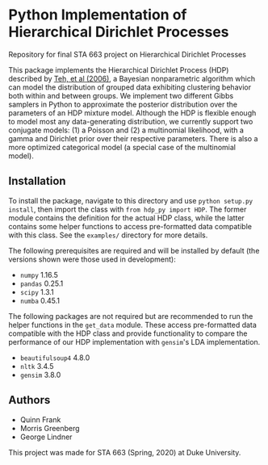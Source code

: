 # Python Implementation of Hierarchical Dirichlet Processes

Repository for final STA 663 project on Hierarchical Dirichlet Processes

This package implements the Hierarchical Dirichlet Process (HDP) described by [Teh, et al (2006)](https://www.tandfonline.com/doi/abs/10.1198/016214506000000302), a Bayesian nonparametric algorithm which can model the distribution of grouped data exhibiting clustering behavior both within and between groups.  We implement two different Gibbs samplers in Python to approximate the posterior distribution over the parameters of an HDP mixture model.  Although the HDP is flexible enough to model most any data-generating distribution, we currently support two conjugate models: (1) a Poisson and (2) a multinomial likelihood, with a gamma and Dirichlet prior over their respective parameters.  There is also a more optimized categorical model (a special case of the multinomial model).


## Installation

To install the package, navigate to this directory and use `python setup.py install`, then import the class with `from hdp_py import HDP`.  The former module contains the definition for the actual HDP class, while the latter contains some helper functions to access pre-formatted data compatible with this class.  See the `examples/` directory for more details.

The following prerequisites are required and will be installed by default (the versions shown were those used in development):
+ `numpy` 1.16.5
+ `pandas` 0.25.1
+ `scipy` 1.3.1
+ `numba` 0.45.1

The following packages are not required but are recommended to run the helper functions in the `get_data` module.  These access pre-formatted data compatible with the HDP class and provide functionality to compare the performance of our HDP implementation with `gensim`'s LDA implementation.
+ `beautifulsoup4` 4.8.0
+ `nltk` 3.4.5
+ `gensim` 3.8.0

## Authors

+ Quinn Frank
+ Morris Greenberg
+ George Lindner

This project was made for STA 663 (Spring, 2020) at Duke University.


